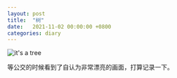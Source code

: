 ```yaml
---
layout: post
title:  "树"
date:   2021-11-02 00:00:00 +0800
categories: diary
---
```


![it's a tree](/resources/imgs/IMG_20211102_180821.png)

等公交的时候看到了自认为非常漂亮的画面，打算记录一下。
